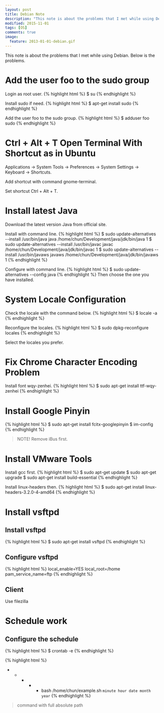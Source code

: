 ```yaml
---
layout: post
title: Debian Note
description: "This note is about the problems that I met while using Debian. Below is the problems."
modified: 2015-11-01
tags: [OS]
comments: true
image:
  feature: 2013-01-01-debian.gif
---
```


This note is about the problems that I met while using Debian. Below is the problems.

# Add the user foo to the sudo group

Login as root user.
{% highlight html %}
$ su
{% endhighlight %}


Install sudo if need.
{% highlight html %}
$ apt-get install sudo
{% endhighlight %}

Add the user foo to the sudo group.
{% highlight html %}
$ adduser foo sudo
{% endhighlight %}

# Ctrl + Alt + T Open Terminal With Shortcut as in Ubuntu

Applications -> System Tools -> Preferences -> System Settings -> Keyboard -> Shortcuts.

Add shortcut with command gnome-terminal.

Set shortcut Ctrl + Alt + T.


# Install latest Java

Download the latest version Java from official site.

Install with command line.
{% highlight html %}
$ sudo update-alternatives --install /usr/bin/java java /home/chun/Development/java/jdk/bin/java 1
$ sudo update-alternatives --install /usr/bin/javac javac /home/chun/Development/java/jdk/bin/javac 1
$ sudo update-alternatives --install /usr/bin/javaws javaws /home/chun/Development/java/jdk/bin/javaws 1
{% endhighlight %}

Configure with command line.
{% highlight html %}
$ sudo update-alternatives --config java
{% endhighlight %}
Then choose the one you have installed.

# System Locale Configuration

Check the locale with the command below.
{% highlight html %}
$ locale -a
{% endhighlight %}

Reconfigure the locales.
{% highlight html %}
$ sudo dpkg-reconfigure locales
{% endhighlight %}

Select the locales you prefer.

# Fix Chrome Character Encoding Problem

Install font wqy-zenhei.
{% highlight html %}
$ sudo apt-get install ttf-wqy-zenhei
{% endhighlight %}

# Install Google Pinyin

{% highlight html %}
$ sudo apt-get install fcitx-googlepinyin
$ im-config
{% endhighlight %}

> NOTE! Remove iBus first.


# Install VMware Tools

Install gcc first.
{% highlight html %}
$ sudo apt-get update
$ sudo apt-get upgrade
$ sudo apt-get install build-essential
{% endhighlight %}

Install  linux-headers then.
{% highlight html %}
$ sudo apt-get install linux-headers-3.2.0-4-amd64
{% endhighlight %}


# Install vsftpd

## Install vsftpd
{% highlight html %}
$ sudo apt-get install vsftpd
{% endhighlight %}

## Configure vsftpd
{% highlight html %}
local_enable=YES
local_root=/home
pam_service_name=ftp
{% endhighlight %}

## Client
Use filezilla

# Schedule work

## Configure the schedule
{% highlight html %}
$ crontab -e
{% endhighlight %}


{% highlight html %}
* * * * * bash /home/chun/example.sh
`minute hour date month year`
{% endhighlight %}
> command with full absolute path